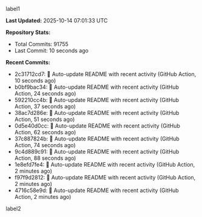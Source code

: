 
label1 
<!-- ACTIVITY_START -->
**Last Updated:** 2025-10-14 07:01:33 UTC

**Repository Stats:**
- Total Commits: 91755
- Last Commit: 10 seconds ago

**Recent Commits:**
- 2c31712cd7: 🤖 Auto-update README with recent activity (GitHub Action, 10 seconds ago)
- b0bf9bac34: 🤖 Auto-update README with recent activity (GitHub Action, 24 seconds ago)
- 592210cc4b: 🤖 Auto-update README with recent activity (GitHub Action, 37 seconds ago)
- 38ac7d286e: 🤖 Auto-update README with recent activity (GitHub Action, 51 seconds ago)
- 0d5e40d0cc: 🤖 Auto-update README with recent activity (GitHub Action, 62 seconds ago)
- 37c887824b: 🤖 Auto-update README with recent activity (GitHub Action, 74 seconds ago)
- 9c4d889c91: 🤖 Auto-update README with recent activity (GitHub Action, 88 seconds ago)
- 1e8efd7fe4: 🤖 Auto-update README with recent activity (GitHub Action, 2 minutes ago)
- f97f9d2812: 🤖 Auto-update README with recent activity (GitHub Action, 2 minutes ago)
- 4716c58e9d: 🤖 Auto-update README with recent activity (GitHub Action, 2 minutes ago)
<!-- ACTIVITY_END -->

label2
